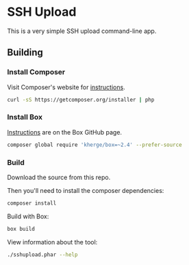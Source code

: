 # SSH Upload

This is a very simple SSH upload command-line app.

## Building

### Install Composer

Visit Composer's website for [instructions](https://getcomposer.org/doc/00-intro.md).

```bash
curl -sS https://getcomposer.org/installer | php
```

### Install Box

[Instructions](https://github.com/box-project/box2) are on the Box GitHub page.

```bash
composer global require 'kherge/box=~2.4' --prefer-source
```

### Build

Download the source from this repo.

Then you'll need to install the composer dependencies:

```bash
composer install
```

Build with Box:

```bash
box build
```

View information about the tool:

```bash
./sshupload.phar --help
```